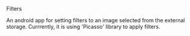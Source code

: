 Filters

An android app for setting filters to an image selected from the external storage. Currrently, it is using 'Picasso' library to apply filters.

